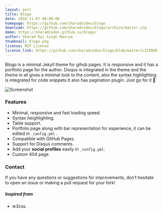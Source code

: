 ```yaml
---
layout: post
title: Blogo
date: 2018-11-07 00:00:00
homepage: https://github.com/sharadcodes/blogo
download: https://github.com/sharadcodes/blogo/archive/master.zip
demo: https://sharadcodes.github.io/blogo/
author: Sharad Raj Singh Maurya
thumbnail: blogo.png
license: MIT License
license_link: https://github.com/sharadcodes/blogo/blob/master/LICENSE
---
```


Blogo is a minimal Jekyll theme for gihub pages. It is responsive and it has a portfolio page for the author. Disqus is integrated in the theme and the theme in all gives a minimal look to the content, also the syntax highlighting is integrated for code snippets.It also has pagination plugin. Just go for it :running:

![Screenshot](https://raw.githubusercontent.com/sharadcodes/blogo/master/screenshots/side-menu-open.png)

### Features

* Minimal, responsive and fast loading speed.
* Syntax heighlighting.
* Table support.
* Portfolio page along with bar representation for experience, it can be edited in `_config.yml` .
* Compatible with GitHub Pages.
* Support for Disqus comments.
* Add your **social profiles** easily in `_config.yml`.
* Custom 404 page

### Contact

If you have any questions or suggestions for improvements, don’t hesitate to open an issue or making a pull request for your fork!

##### Inspired from

* w3css.
